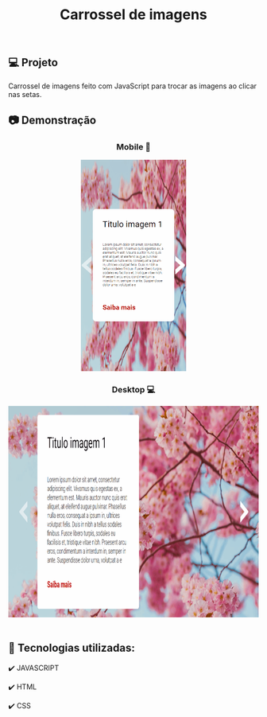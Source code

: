 <h1 align="center">
   Carrossel de imagens
</h1>

<br>

## 💻 Projeto

Carrossel de imagens feito com JavaScript para trocar as imagens ao clicar nas setas.

## 📷 Demonstração

<div align="center">

  ### Mobile 📱  
  <img src="./github/carrossel-mobile.gif" alt="mobile" height="425">

  <br>
  
  ### Desktop 💻
  <img src="./github/carrossel-desktop.gif" alt="desktop" height="425">
</div>

<br>

## 🚀 Tecnologias utilizadas:

✔️ JAVASCRIPT

✔️ HTML

✔️ CSS